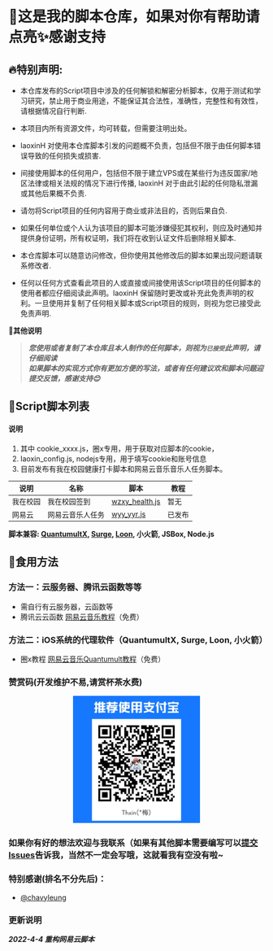 # 🐶这是我的脚本仓库，如果对你有帮助请点亮✨感谢支持

## 🔥特别声明: 

* 本仓库发布的Script项目中涉及的任何解锁和解密分析脚本，仅用于测试和学习研究，禁止用于商业用途，不能保证其合法性，准确性，完整性和有效性，请根据情况自行判断.

* 本项目内所有资源文件，均可转载，但需要注明出处。

* laoxinH 对使用本仓库脚本引发的问题概不负责，包括但不限于由任何脚本错误导致的任何损失或损害.

* 间接使用脚本的任何用户，包括但不限于建立VPS或在某些行为违反国家/地区法律或相关法规的情况下进行传播, laoxinH 对于由此引起的任何隐私泄漏或其他后果概不负责.

* 请勿将Script项目的任何内容用于商业或非法目的，否则后果自负.

* 如果任何单位或个人认为该项目的脚本可能涉嫌侵犯其权利，则应及时通知并提供身份证明，所有权证明，我们将在收到认证文件后删除相关脚本.

* 本仓库脚本可以随意访问修改，但你使用其他修改后的脚本如果出现问题请联系修改者.

* 任何以任何方式查看此项目的人或直接或间接使用该Script项目的任何脚本的使用者都应仔细阅读此声明。laoxinH 保留随时更改或补充此免责声明的权利。一旦使用并复制了任何相关脚本或Script项目的规则，则视为您已接受此免责声明.

 **📢其他说明**  </br>
> ***您使用或者复制了本仓库且本人制作的任何脚本，则视为`已接受`此声明，请仔细阅读***  </br>
> ***如果脚本的实现方式你有更加方便的写法，或者有任何建议欢和脚本问题迎提交反馈，感谢支持😊***

## 🚟Script脚本列表
#### 说明
1. 其中 cookie_xxxx.js，圈x专用，用于获取对应脚本的cookie， 
2. laoxin_config.js, nodejs专用，用于填写cookie和账号信息
3. 目前发布有我在校园健康打卡脚本和网易云音乐音乐人任务脚本。

| 说明 | 名称                         | 脚本                                                                                                   |教程
| ---- | ------------------------------ | -------------------------------------------------------------------------------------------------------- |---|
| 我在校园 | 我在校园签到             | [wzxy_health.js](https://github.com/laoxinH/MyScript/blob/main/Quantumult/wozaixiaoyuan/wzxy_health.js)       |暂无
| 网易云 | 网易云音乐人任务             | [wyy_yyr.js](https://github.com/laoxinH/MyScript/blob/main/Quantumult/wangyiyun/wyy_yyr.js)      |已发布|


**脚本兼容: [QuantumultX](https://apps.apple.com/us/app/quantumult-x/id1443988620), [Surge](https://apps.apple.com/us/app/surge-4/id1442620678), [Loon](https://apps.apple.com/us/app/loon/id1373567447), 小火箭, JSBox, Node.js**


## 📔食用方法


### 方法一：云服务器、腾讯云函数等等

  - 需自行有云服务器，云函数等
  - 腾讯云云函数 [网易云音乐教程](https://www.laoxin.top/index.php/2022/04/04/ncmusiciancloud/)（免费）

       
 

### 方法二：iOS系统的代理软件（QuantumultX, Surge, Loon, 小火箭）
  - 圈x教程 [网易云音乐Quantumult教程](https://www.laoxin.top/index.php/2022/04/04/ncmusicianqx/)（免费）


### 赞赏码(开发维护不易,请赏杯茶水费)
<div align=center><img width="250" height="250" src="https://github.com/laoxinH/MyScript/blob/main/alpay.jpg"/></div>

### 如果你有好的想法欢迎与我联系（如果有其他脚本需要编写可以[提交Issues](https://github.com/laoxinH/MyScript/issues)告诉我，当然不一定会写哦，这就看我有空没有啦~

### 特别感谢(排名不分先后)：
* [@chavyleung](https://github.com/chavyleung)

### 更新说明
***2022-4-4   重构网易云脚本***
  
